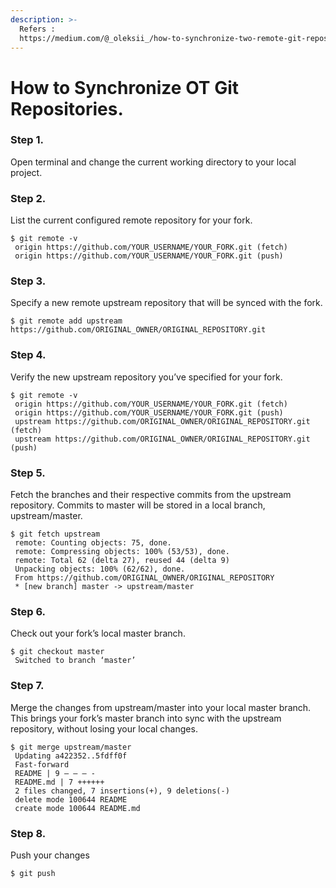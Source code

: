 ```yaml
---
description: >-
  Refers :
  https://medium.com/@_oleksii_/how-to-synchronize-two-remote-git-repositories-e63b78892901
---
```


# How to Synchronize OT Git Repositories.



### Step 1. <a id="4a74"></a>

Open terminal and change the current working directory to your local project.

### Step 2. <a id="5088"></a>

List the current configured remote repository for your fork.

```text
$ git remote -v
 origin https://github.com/YOUR_USERNAME/YOUR_FORK.git (fetch)
 origin https://github.com/YOUR_USERNAME/YOUR_FORK.git (push)
```

### Step 3. <a id="42b5"></a>

Specify a new remote upstream repository that will be synced with the fork.

```text
$ git remote add upstream https://github.com/ORIGINAL_OWNER/ORIGINAL_REPOSITORY.git
```

### Step 4. <a id="3969"></a>

Verify the new upstream repository you’ve specified for your fork.

```text
$ git remote -v
 origin https://github.com/YOUR_USERNAME/YOUR_FORK.git (fetch)
 origin https://github.com/YOUR_USERNAME/YOUR_FORK.git (push)
 upstream https://github.com/ORIGINAL_OWNER/ORIGINAL_REPOSITORY.git (fetch)
 upstream https://github.com/ORIGINAL_OWNER/ORIGINAL_REPOSITORY.git (push)
```

### Step 5. <a id="0d7c"></a>

Fetch the branches and their respective commits from the upstream repository. Commits to master will be stored in a local branch, upstream/master.

```text
$ git fetch upstream
 remote: Counting objects: 75, done.
 remote: Compressing objects: 100% (53/53), done.
 remote: Total 62 (delta 27), reused 44 (delta 9)
 Unpacking objects: 100% (62/62), done.
 From https://github.com/ORIGINAL_OWNER/ORIGINAL_REPOSITORY
 * [new branch] master -> upstream/master
```

### Step 6. <a id="ff19"></a>

Check out your fork’s local master branch.

```text
$ git checkout master
 Switched to branch ‘master’
```

### Step 7. <a id="a092"></a>

Merge the changes from upstream/master into your local master branch. This brings your fork’s master branch into sync with the upstream repository, without losing your local changes.

```text
$ git merge upstream/master
 Updating a422352..5fdff0f
 Fast-forward
 README | 9 — — — -
 README.md | 7 ++++++
 2 files changed, 7 insertions(+), 9 deletions(-)
 delete mode 100644 README
 create mode 100644 README.md
```

### Step 8. <a id="80c5"></a>

Push your changes

```text
$ git push
```

